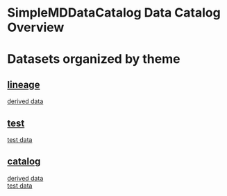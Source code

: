 
SimpleMDDataCatalog Data Catalog Overview
=========================================

# Datasets organized by theme

## [lineage](fdcshjnfdscahjn.md)
  
[derived data](73956.md)
## [test](iu34jkAWD.md)
  
[test data](12345.md)
## [catalog](sdfjlhgfvrkhlsfd.md)
  
[derived data](73956.md)  
[test data](12345.md)